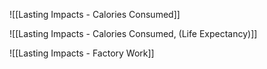 ![[Lasting Impacts - Calories Consumed]]



![[Lasting Impacts - Calories Consumed, (Life Expectancy)]]


![[Lasting Impacts - Factory Work]]



